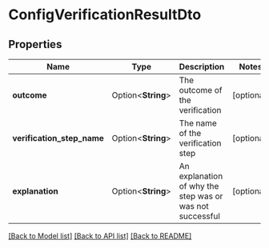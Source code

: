 # ConfigVerificationResultDto

## Properties

Name | Type | Description | Notes
------------ | ------------- | ------------- | -------------
**outcome** | Option<**String**> | The outcome of the verification | [optional]
**verification_step_name** | Option<**String**> | The name of the verification step | [optional]
**explanation** | Option<**String**> | An explanation of why the step was or was not successful | [optional]

[[Back to Model list]](../README.md#documentation-for-models) [[Back to API list]](../README.md#documentation-for-api-endpoints) [[Back to README]](../README.md)


